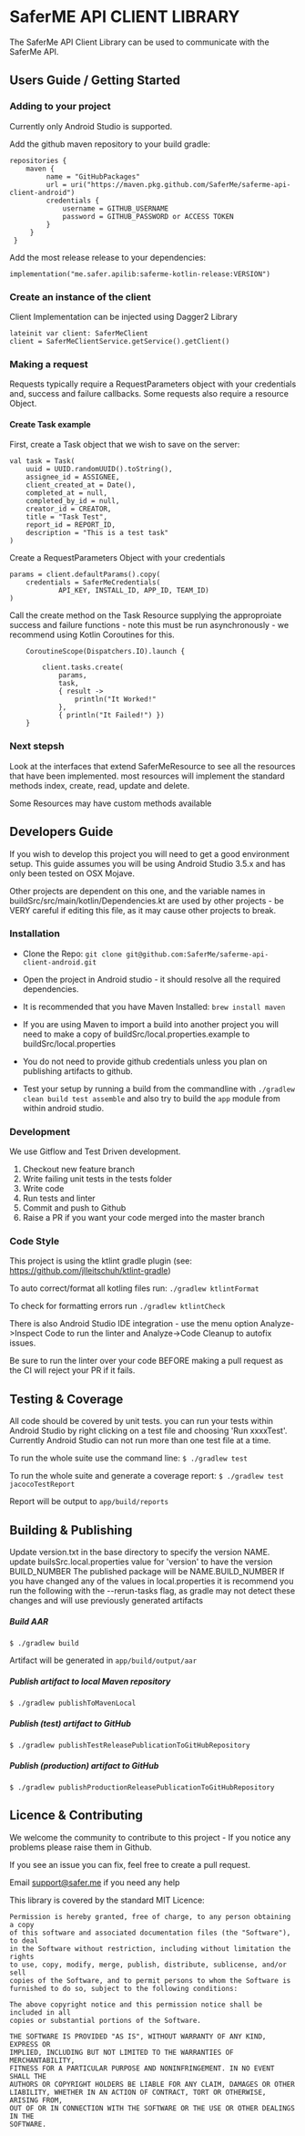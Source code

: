 # SaferME API CLIENT LIBRARY
The SaferMe API Client Library can be used to communicate with the SaferMe API.

## Users Guide / Getting Started

### Adding to your project
Currently only Android Studio is supported.

Add the github maven repository to your build gradle:

	repositories {
	 	maven {
	         name = "GitHubPackages"
	         url = uri("https://maven.pkg.github.com/SaferMe/saferme-api-client-android")
	         credentials {
	             username = GITHUB_USERNAME
	             password = GITHUB_PASSWORD or ACCESS TOKEN
	         }
	     }
	 }

Add the most release release to your dependencies:

	implementation("me.safer.apilib:saferme-kotlin-release:VERSION")

### Create an instance of the client
Client Implementation can be injected using Dagger2 Library

	lateinit var client: SaferMeClient
	client = SaferMeClientService.getService().getClient()

### Making a request
Requests typically require a RequestParameters object with your credentials and, success and failure callbacks. Some requests also require a resource Object.

#### Create Task example
First, create a Task object that we wish to save on the server:

	val task = Task(
		uuid = UUID.randomUUID().toString(),
		assignee_id = ASSIGNEE,
		client_created_at = Date(),
		completed_at = null,
		completed_by_id = null,
		creator_id = CREATOR,
		title = "Task Test",
		report_id = REPORT_ID,
		description = "This is a test task"
	)
	
Create a RequestParameters Object with your credentials

	params = client.defaultParams().copy(
		credentials = SaferMeCredentials(
				API_KEY, INSTALL_ID, APP_ID, TEAM_ID)
	)

Call the create method on the Task Resource supplying the approproiate success and failure functions - note this must be run asynchronously - we recommend using Kotlin Coroutines for this.

        CoroutineScope(Dispatchers.IO).launch {

            client.tasks.create(
                params,
                task,
                { result ->
                    println("It Worked!"
                },
                { println("It Failed!") })
        }

### Next stepsh
Look at the interfaces that extend SaferMeResource to see all the resources that have been implemented. most resources will implement the standard methods index, create, read, update and delete.

Some Resources may have custom methods available

## Developers Guide
If you wish to develop this project you will need to get a good environment setup. This guide assumes you will be using Android Studio 3.5.x and has only been tested on OSX Mojave.

Other projects are dependent on this one, and the variable names in buildSrc/src/main/kotlin/Dependencies.kt are used by other projects - be VERY careful if editing this file, as it may cause other projects to break.

### Installation
* Clone the Repo: `git clone git@github.com:SaferMe/saferme-api-client-android.git`

* Open the project in Android studio - it should resolve all the required dependencies.

* It is recommended that you have Maven Installed: `brew install maven`

* If you are using Maven to import a build into another project you will need to make a copy of buildSrc/local.properties.example to buildSrc/local.properties

* You do not need to provide github credentials unless you plan on publishing artifacts to github.

* Test your setup by running a build from the commandline with `./gradlew clean build test assemble` and also try to build the `app` module from within android studio.

### Development
We use Gitflow and Test Driven development.

1. Checkout new feature branch
2. Write failing unit tests in the tests folder
3. Write code
4. Run tests and linter
5. Commit and push to Github
6. Raise a PR if you want your code merged into the master branch

### Code Style
This project is using the ktlint gradle plugin (see: https://github.com/jlleitschuh/ktlint-gradle)

To auto correct/format all kotling files run: 
`./gradlew ktlintFormat`

To check for formatting errors run
`./gradlew ktlintCheck`

There is also Android Studio IDE integration - use the menu option Analyze->Inspect Code to run the linter and Analyze->Code Cleanup to autofix issues.

Be sure to run the linter over your code BEFORE making a pull request as the CI will reject your PR if it fails.

## Testing & Coverage
All code should be covered by unit tests. you can run your tests within Android Studio by right clicking on a test file and choosing 'Run xxxxTest'. Currently Android Studio can not run more than one test file at a time.

To run the whole suite use the command line: `$ ./gradlew test`

To run the whole suite and generate a coverage report: `$ ./gradlew test jacocoTestReport`

Report will be output to `app/build/reports`

## Building & Publishing
Update version.txt in the base directory to specify the version NAME.
update builsSrc.local.properties value for 'version' to have the version BUILD_NUMBER
The published package will be NAME.BUILD_NUMBER
If you have changed any of the values in local.properties it is recommend you run the following with the --rerun-tasks flag, as gradle may not detect these changes and will use previously generated artifacts


##### Build AAR	
	$ ./gradlew build
Artifact will be generated in `app/build/output/aar`

##### Publish artifact to local Maven repository
	$ ./gradlew publishToMavenLocal

##### Publish (test) artifact to GitHub
	$ ./gradlew publishTestReleasePublicationToGitHubRepository
##### Publish (production) artifact to GitHub
	$ ./gradlew publishProductionReleasePublicationToGitHubRepository

## Licence & Contributing
We welcome the community to contribute to this project - If you notice any problems please raise them in Github. 

If you see an issue you can fix, feel free to create a pull request.

Email support@safer.me if you need any help

This library is covered by the standard MIT Licence:

	Permission is hereby granted, free of charge, to any person obtaining a copy
	of this software and associated documentation files (the "Software"), to deal
	in the Software without restriction, including without limitation the rights
	to use, copy, modify, merge, publish, distribute, sublicense, and/or sell
	copies of the Software, and to permit persons to whom the Software is
	furnished to do so, subject to the following conditions:
	
	The above copyright notice and this permission notice shall be included in all
	copies or substantial portions of the Software.
	
	THE SOFTWARE IS PROVIDED "AS IS", WITHOUT WARRANTY OF ANY KIND, EXPRESS OR
	IMPLIED, INCLUDING BUT NOT LIMITED TO THE WARRANTIES OF MERCHANTABILITY,
	FITNESS FOR A PARTICULAR PURPOSE AND NONINFRINGEMENT. IN NO EVENT SHALL THE
	AUTHORS OR COPYRIGHT HOLDERS BE LIABLE FOR ANY CLAIM, DAMAGES OR OTHER
	LIABILITY, WHETHER IN AN ACTION OF CONTRACT, TORT OR OTHERWISE, ARISING FROM,
	OUT OF OR IN CONNECTION WITH THE SOFTWARE OR THE USE OR OTHER DEALINGS IN THE
	SOFTWARE.

